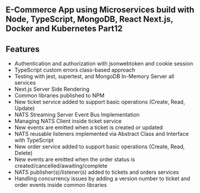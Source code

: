 ## E-Commerce App using Microservices build with Node, TypeScript, MongoDB, React Next.js, Docker and Kubernetes Part12

## Features

- Authentication and authorization with jsonwebtoken and cookie session
-  TypeScript custom errors class-based approach
- Testing with jest, supertest, and MongoDB In-Memory Server all services
- Next.js Server Side Rendering
- Common libraries published to NPM
- New ticket service added to support basic operations (Create, Read, Update)
- NATS Streaming Server Event Bus Implementation
- Managing NATS Client inside ticket service
- New events are emitted when a ticket is created or updated
- NATS reusable listeners implemented via Abstract Class and Interface with TypeScript
- New order service added to support basic operations (Create, Read, Delete)
- New events are emitted when the order status is created/cancelled/awaiting/complete
- NATS publisher(s)/listener(s) added to tickets and orders services
- Handling concurrency issues by adding a version number to ticket and order events inside common libraries
